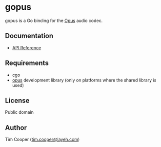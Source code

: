 # gopus

gopus is a Go binding for the [Opus](http://www.opus-codec.org/) audio codec.

## Documentation

- [API Reference](https://godoc.org/github.com/layeh/gopus)

## Requirements

- cgo
- [opus](http://www.opus-codec.org/) development library (only on platforms where the shared library is used)

## License

Public domain

## Author

Tim Cooper (<tim.cooper@layeh.com>)
